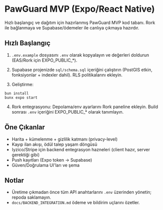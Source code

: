# PawGuard MVP (Expo/React Native)

Hızlı başlangıç ve dağıtım için hazırlanmış PawGuard MVP kod tabanı. Rork ile bağlanmaya ve Supabase/ödemeler ile canlıya çıkmaya hazırdır.

## Hızlı Başlangıç

1) `.env.example` dosyasını `.env` olarak kopyalayın ve değerleri doldurun (EAS/Rork için EXPO_PUBLIC_*).

2) Supabase projenizde `sql/schema.sql` içeriğini çalıştırın (PostGIS etkin, fonksiyonlar + indexler dahil). RLS politikalarını ekleyin.

3) Geliştirme:

```
bun install
bunx expo start
```

4) Rork entegrasyonu: Depolama/env ayarlarını Rork paneline ekleyin. Build sonrası `.env` içeriğini EXPO_PUBLIC_* olarak tanımlayın.

## Öne Çıkanlar

- Harita + kümelenme + gizlilik katmanı (privacy-level)
- Kayıp ilan akışı, ödül talep yaşam döngüsü
- Iyzico/Stripe için backend entegrasyon hazneleri (client hazır, server gerektiği gibi)
- Push kayıtları (Expo token → Supabase)
- Güven/Doğrulama UI'ları ve şema

## Notlar

- Üretime çıkmadan önce tüm API anahtarlarını `.env` üzerinden yönetin; repoda saklamayın.
- `docs/BACKEND_INTEGRATION.md` ödeme ve bildirim uçlarını özetler.
